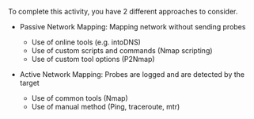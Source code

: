 To complete this activity, you have 2 different approaches to consider.

 * Passive Network Mapping: Mapping network without sending probes
	* Use of online tools (e.g. intoDNS)
	* Use of custom scripts and commands (Nmap scripting)
	* Use of custom tool options (P2Nmap)

 * Active Network Mapping: Probes are logged and are detected by the target
	* Use of common tools (Nmap)
	* Use of manual method (Ping, traceroute, mtr)